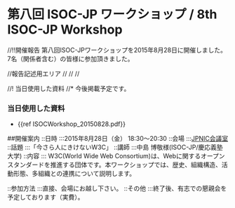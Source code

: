 # 第八回 ISOC-JP ワークショップ / 8th ISOC-JP Workshop
//!!開催報告
第八回ISOC-JPワークショップを2015年8月28日に開催しました。7名（関係者含む）の皆様に参加頂きました。

//報告記述用エリア
//
//
//

//! 当日使用した資料
//* 今後掲載予定です。
### 当日使用した資料
*  {{ref ISOCWorkshop_20150828.pdf}}

##開催案内
::日時
:::2015年8月28日（金） 18:30〜20:30
::会場
:::[JPNIC会議室](https://www.nic.ad.jp/ja/profile/map.html)
::話題
:::「今さら人にきけないW3C」
::講師
:::中島 博敬様(ISOC-JP/慶応義塾大学)
::内容
:::  W3C(World Wide Web Consortium)は、Webに関するオープンスタンダードを推進する団体です。本ワークショップでは、歴史、組織構造、活動形態、多組織との連携について説明します。

::参加方法
:::直接、会場にお越し下さい。
::その他
:::終了後、有志での懇親会を予定しております（実費）。
